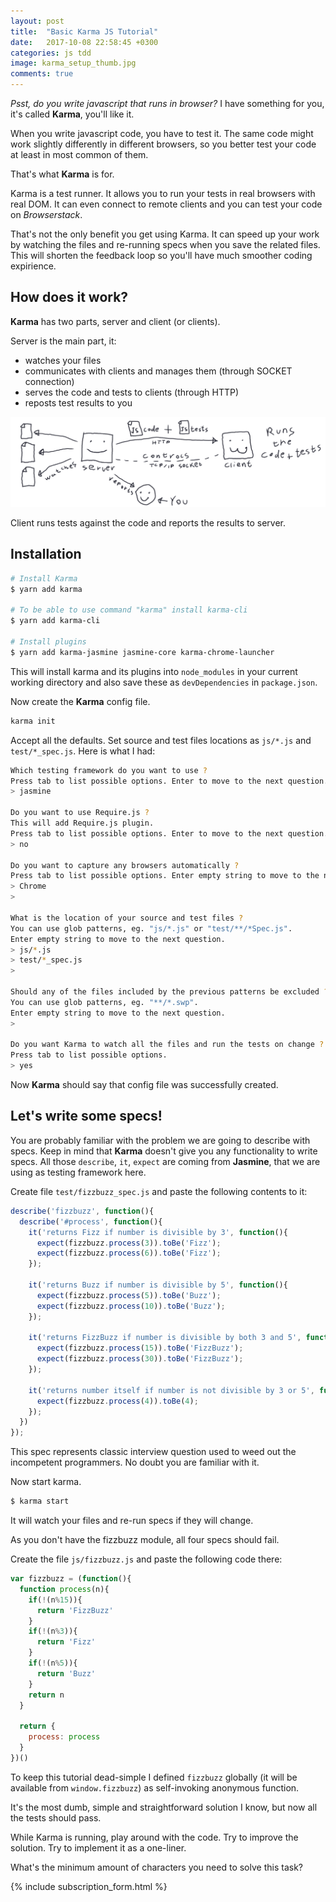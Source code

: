 ```yaml
---
layout: post
title:  "Basic Karma JS Tutorial"
date:   2017-10-08 22:58:45 +0300
categories: js tdd
image: karma_setup_thumb.jpg
comments: true
---
```


_Psst, do you write javascript that runs in browser?_ I have something for you, it's&nbsp;called&nbsp;__Karma__, you'll like it.

When you write javascript code, you have to test it. The same code might work slightly differently in different browsers, so you better test your code at least in most common of them.

That's what __Karma__ is for.

Karma is a test runner. It allows you to run your tests in real browsers with real DOM. It can even connect to remote clients and you can test your code on _Browserstack_.

That's not the only benefit you get using Karma. It can speed up your work by watching the files and re-running specs when you save the related files. This will shorten the feedback loop so you'll have much smoother coding expirience.

## How does it work?

__Karma__ has two parts, server and client (or clients).

Server is the main part, it:

* watches your files
* communicates with clients and manages them (through SOCKET connection)
* serves the code and tests to clients (through HTTP)
* reposts test results to you

![high level architecture](/assets/images/karma_scheme.png)

Client runs tests against the code and reports the results to server.

## Installation

```bash
# Install Karma
$ yarn add karma

# To be able to use command "karma" install karma-cli
$ yarn add karma-cli

# Install plugins
$ yarn add karma-jasmine jasmine-core karma-chrome-launcher
```

This will install karma and its plugins into `node_modules` in your current working directory and also save these as `devDependencies` in `package.json`.

Now create the __Karma__ config file.

```bash
karma init
```

Accept all the defaults. Set source and test files locations as `js/*.js` and `test/*_spec.js`. Here is what I had:

```bash
Which testing framework do you want to use ?
Press tab to list possible options. Enter to move to the next question.
> jasmine

Do you want to use Require.js ?
This will add Require.js plugin.
Press tab to list possible options. Enter to move to the next question.
> no

Do you want to capture any browsers automatically ?
Press tab to list possible options. Enter empty string to move to the next question.
> Chrome
>

What is the location of your source and test files ?
You can use glob patterns, eg. "js/*.js" or "test/**/*Spec.js".
Enter empty string to move to the next question.
> js/*.js
> test/*_spec.js
>

Should any of the files included by the previous patterns be excluded ?
You can use glob patterns, eg. "**/*.swp".
Enter empty string to move to the next question.
>

Do you want Karma to watch all the files and run the tests on change ?
Press tab to list possible options.
> yes
```

Now __Karma__ should say that config file was successfully created.

## Let's write some specs!

You are probably familiar with the problem we are going to describe with specs. Keep in mind that __Karma__ doesn't give you any functionality to write specs. All those `describe`, `it`, `expect` are coming from __Jasmine__, that we are using as testing framework here.

Create file `test/fizzbuzz_spec.js` and paste the following contents to it:

```javascript
describe('fizzbuzz', function(){
  describe('#process', function(){
    it('returns Fizz if number is divisible by 3', function(){
      expect(fizzbuzz.process(3)).toBe('Fizz');
      expect(fizzbuzz.process(6)).toBe('Fizz');
    });

    it('returns Buzz if number is divisible by 5', function(){
      expect(fizzbuzz.process(5)).toBe('Buzz');
      expect(fizzbuzz.process(10)).toBe('Buzz');
    });

    it('returns FizzBuzz if number is divisible by both 3 and 5', function(){
      expect(fizzbuzz.process(15)).toBe('FizzBuzz');
      expect(fizzbuzz.process(30)).toBe('FizzBuzz');
    });

    it('returns number itself if number is not divisible by 3 or 5', function(){
      expect(fizzbuzz.process(4)).toBe(4);
    });
  })
});
```

This spec represents classic interview question used to weed out the incompetent programmers. No doubt you are familiar with it.

Now start karma.

```bash
$ karma start
```

It will watch your files and re-run specs if they will change.

As you don't have the fizzbuzz module, all four specs should fail.

Create the file `js/fizzbuzz.js` and paste the following code there:

```javascript
var fizzbuzz = (function(){
  function process(n){
    if(!(n%15)){
      return 'FizzBuzz'
    }
    if(!(n%3)){
      return 'Fizz'
    }
    if(!(n%5)){
      return 'Buzz'
    }
    return n
  }

  return {
    process: process
  }
})()

```

To keep this tutorial dead-simple I defined `fizzbuzz` globally (it will be available from `window.fizzbuzz`) as self-invoking anonymous function.

It's the most dumb, simple and straightforward solution I know, but now all the tests should pass.

While Karma is running, play around with the code. Try to improve the solution. Try to implement it as a one-liner.

What's the minimum amount of characters you need to solve this task?

{% include subscription_form.html %}
